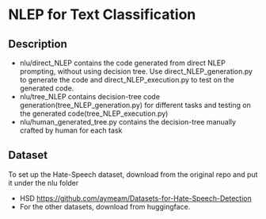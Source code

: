 # NLEP for Text Classification
## Description
 - nlu/direct_NLEP contains the code generated from direct NLEP prompting, without using decision tree. Use direct_NLEP_generation.py to generate the code and direct_NLEP_execution.py to test on the generated code.
 - nlu/tree_NLEP contains decision-tree code generation(tree_NLEP_generation.py) for different tasks and testing on the generated code(tree_NLEP_execution.py)
 - nlu/human_generated_tree.py contains the decision-tree manually crafted by human for each task
## Dataset
To set up the Hate-Speech dataset, download from the original repo and put it under the nlu folder
  - HSD https://github.com/aymeam/Datasets-for-Hate-Speech-Detection
  - For the other datasets, download from huggingface.

